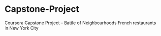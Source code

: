 # Capstone-Project
Coursera Capstone Project – Battle of Neighbourhoods French restaurants in New York City
